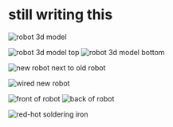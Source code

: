# still writing this

![robot 3d model](assets/cad-main.avif)

<img src="assets/cad-top.avif" alt="robot 3d model top" class="two">
<img src="assets/cad-bottom.avif" alt="robot 3d model bottom" class="two">

![new robot next to old robot](assets/v2.avif)

![wired new robot](assets/meerkat.avif)


<img src="assets/front.avif" alt="front of robot" class="two">
<img src="assets/back.avif" alt="back of robot" class="two">

![red-hot soldering iron](assets/soldering.avif)